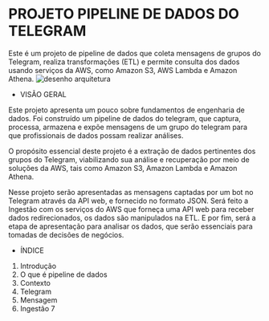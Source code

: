 # PROJETO PIPELINE DE DADOS DO TELEGRAM
Este é um projeto de pipeline de dados que coleta mensagens de grupos do Telegram, realiza transformações (ETL) e permite consulta dos dados usando serviços da AWS, como Amazon S3, AWS Lambda e Amazon Athena.
![desenho arquitetura](https://github.com/TayaraJesus/projeto-pipeline--de-dados-do-telegram/assets/142426164/d30b9215-2e27-4791-97de-c14320fa226c)


- VISÃO GERAL
  
Este projeto apresenta um pouco sobre fundamentos de engenharia de dados. Foi construído um pipeline de dados do telegram, que captura, processa, armazena e expõe mensagens de um grupo do telegram para que profissionais de dados possam realizar análises. 

O propósito essencial deste projeto é a extração de dados pertinentes dos grupos do Telegram, viabilizando sua análise e recuperação por meio de soluções da AWS, tais como Amazon S3, Amazon Lambda e Amazon Athena.

Nesse projeto serão apresentadas as mensagens captadas por um bot no Telegram através da API web, e fornecido no formato JSON. Será feito a Ingestão com os serviços do AWS que forneça uma API web para receber dados redirecionados, os dados são manipulados na ETL. E por fim, será a etapa de apresentação para analisar os dados, que serão essenciais para tomadas de decisões de negócios.

- ÍNDICE
1. Introdução
2. O que é pipeline de dados
3. Contexto
4. Telegram
5. Mensagem
6. Ingestão
7 

